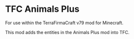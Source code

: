 TFC Animals Plus
================

For use within the TerraFirmaCraft v79 mod for Minecraft.

This mod adds the entities in the Animals Plus mod into TFC.
